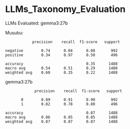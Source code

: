 # LLMs_Taxonomy_Evaluation

LLMs Evaluated:
gemma3:27b


Musubu:
          
                precision    recall  f1-score   support

    negative        0.74      0.04      0.08       992
    positive        0.34      0.97      0.50       496

    accuracy                            0.35      1488
    macro avg       0.54      0.51      0.29      1488
    weighted avg    0.60      0.35      0.22      1488


gemma3:27b

                 precision    recall  f1-score   support

           0        0.89      0.91      0.90       992
           1        0.82      0.78      0.80       496

    accuracy                            0.87      1488
    macro avg       0.86      0.85      0.85      1488
    weighted avg    0.87      0.87      0.87      1488
